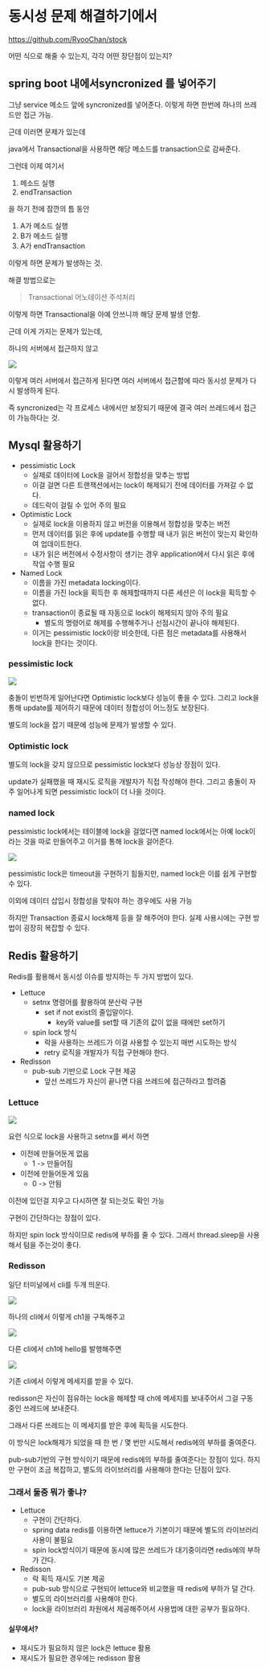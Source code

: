 # 동시성 문제 해결하기에서

https://github.com/RyooChan/stock

어떤 식으로 해줄 수 있는지, 각각 어떤 장단점이 있는지?

## spring boot 내에서syncronized 를 넣어주기

그냥 service 메소드 앞에 syncronized를 넣어준다.
이렇게 하면 한번에 하나의 쓰레드만 접근 가능.

근데 이러면 문제가 있는데

java에서 Transactional을 사용하면 해당 메소드를 transaction으로 감싸준다.

그런데 이제 여기서

1. 메소드 실행
2. endTransaction

을 하기 전에 잠깐의 틈 동안

1. A가 메소드 실행
2. B가 메소드 실행
3. A가 endTransaction

이렇게 하면 문제가 발생하는 것.

해결 방법으로는

> Transactional 어노테이션 주석처리

이렇게 하면 Transactional을 아예 안쓰니까 해당 문제 발생 안함.

근데 이게 가지는 문제가 있는데, 

하나의 서버에서 접근하지 않고

![](https://i.imgur.com/EIjeh8J.png)

이렇게 여러 서버에서 접근하게 된다면
여러 서버에서 접근함에 따라 동시성 문제가 다시 발생하게 된다.

즉 syncronized는 각 프로세스 내에서만 보장되기 때문에 결국 여러 쓰레드에서 접근이 가능하다는 것.

## Mysql 활용하기

* pessimistic Lock
    * 실제로 데이터에 Lock을 걸어서 정합성을 맞추는 방법
    * 이걸 걸면 다른 트랜잭션에서는 lock이 해제되기 전에 데이터를 가져갈 수 없다.
    * 데드락이 걸릴 수 있어 주의 필요
* Optimistic Lock
    * 실제로 lock을 이용하지 않고 버전을 이용해서 정합성을 맞추는 버전
    * 먼저 데이터를 읽은 후에 update를 수행할 때 내가 읽은 버전이 맞는지 확인하여 업데이트한다.
    * 내가 읽은 버전에서 수정사항이 생기는 경우 application에서 다시 읽은 후에 작업 수행 필요
* Named Lock
    * 이름을 가진 metadata locking이다.
    * 이름을 가진 lock을 획득한 후 해제할때까지 다른 세션은 이 lock을 획득할 수 없다.
    * transaction이 종료될 때 자동으로 lock이 해제되지 않아 주의 필요
        * 별도의 명령어로 해제를 수행해주거나 선점시간이 끝나야 해제된다.
    * 이거는 pessimistic lock이랑 비슷한데, 다른 점은 metadata를 사용해서 lock을 한다는 것이다.



### pessimistic lock

![](https://i.imgur.com/iR7csdJ.png)

충돌이 빈번하게 일어난다면 Optimistic lock보다 성능이 좋을 수 있다.
그리고 lock을 통해 update를 제어하기 때문에 데이터 정합성이 어느정도 보장된다.

별도의 lock을 잡기 때문에 성능에 문제가 발생할 수 있다.

### Optimistic lock

별도의 lock을 갖지 않으므로 pessimistic lock보다 성능상 장점이 있다.

update가 실패했을 때 재시도 로직을 개발자가 직접 작성해야 한다.
그리고 충돌이 자주 일어나게 되면 pessimistic lock이 더 나을 것이다.

### named lock

pessimistic lock에서는 테이블에 lock을 걸었다면
named lock에서는 아예 lock이라는 것을 따로 만들어주고 이거를 통해 lock을 걸어준다.

![](https://i.imgur.com/oM079Fg.png)

pessimistic lock은 timeout을 구현하기 힘들지만, named lock은 이를 쉽게 구현할 수 있다.

이외에 데이터 삽입시 정합성을 맞춰야 하는 경우에도 사용 가능

하지만 Transaction 종료시 lock해제 등을 잘 해주어야 한다.
실제 사용시에는 구현 방법이 굉장히 복잡할 수 있다.


## Redis 활용하기

Redis를 활용해서 동시성 이슈를 방지하는 두 가지 방법이 있다.

* Lettuce
    * setnx 명령어를 활용하여 분산락 구현
        * set if not exist의 줄입말이다.
            * key와 value를 set할 때 기존의 값이 없을 때에만 set하기
    * spin lock 방식
        * 락을 사용하는 쓰레드가 이걸 사용할 수 있는지 매번 시도하는 방식
        * retry 로직을 개발자가 직접 구현해야 한다.
* Redisson
    * pub-sub 기반으로 Lock 구현 제공
        * 앞선 쓰레드가 자신이 끝나면 다음 쓰레드에 접근하라고 할려줌

### Lettuce

![](https://i.imgur.com/rtJ5fYf.png)

요런 식으로 lock을 사용하고 setnx를 써서 하면

* 이전에 만들어둔게 없음
    * 1 -> 만들어짐
* 이전에 만들어둔게 있음
    * 0 -> 안됨
    
이전에 있던걸 지우고 다시하면 잘 되는것도 확인 가능

구현이 간단하다는 장점이 있다.

하지만 spin lock 방식이므로 redis에 부하를 줄 수 있다.
그래서 thread.sleep을 사용해서 텀을 주는것이 좋다.

### Redisson

일단 터미널에서 cli를 두개 띄운다.

![](https://i.imgur.com/zRAmYo9.png)

하나의 cli에서 이렇게 ch1을 구독해주고

![](https://i.imgur.com/j9Qbu0i.png)

다른 cli에서 ch1에 hello를 발행해주면

![](https://i.imgur.com/LfRshjN.png)

기존 cli에서 이렇게 메세지를 받을 수 있다.

redisson은 자신이 점유하는 lock을 해제할 때 ch에 메세지를 보내주어서 그걸 구동 중인 쓰레드에 보내준다.

그래서 다른 쓰레드는 이 메세지를 받은 후에 획득을 시도한다.

이 방식은 lock해제가 되었을 때 한 번 / 몇 번만 시도해서 redis에의 부하를 줄여준다.

pub-sub기반의 구현 방식이기 때문에 redis에의 부하를 줄여준다는 장점이 있다.
하지만 구현이 조금 복잡하고, 별도의 라이브러리를 사용해야 한다는 단점이 있다.

### 그래서 둘중 뭐가 좋냐?

* Lettuce
    * 구현이 간단하다.
    * spring data redis를 이용하면 lettuce가 기본이기 때문에 별도의 라이브러리 사용이 불필요
    * spin lock방식이기 때문에 동시에 많은 쓰레드가 대기중이라면 redis에의 부하가 간다.
* Redisson 
    * 락 획득 재시도 기본 제공
    * pub-sub 방식으로 구현되어 lettuce와 비교했을 때 redis에 부하가 덜 간다.
    * 별도의 라이브러리를 사용해야 한다.
    * lock을 라이브러리 차원에서 제공해주어서 사용법에 대한 공부가 필요하다.

#### 실무에서?

- 재시도가 필요하지 않은 lock은 lettuce 활용
- 재시도가 필요한 경우에는 redisson 활용

